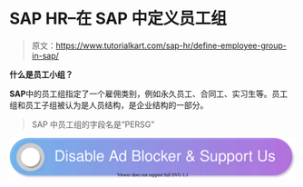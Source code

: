# SAP HR–在 SAP 中定义员工组

> 原文：<https://www.tutorialkart.com/sap-hr/define-employee-group-in-sap/>

**什么是员工小组？**

**SAP**中的员工组指定了一个雇佣类别，例如永久员工、合同工、实习生等。员工组和员工子组被认为是人员结构，是企业结构的一部分。

> SAP 中员工组的字段名是“PERSG”

[![](img/925da31b32d6bc3827932f6c8afb11bb.png)](https://www.tutorialkart.com/)